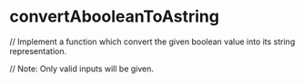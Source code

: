 # convertAbooleanToAstring
// Implement a function which convert the given boolean value into its string representation.

// Note: Only valid inputs will be given.
